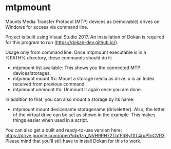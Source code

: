# mtpmount
Mounts Media Transfer Protocol (MTP) devices as (removable) drives on Windows for access via command line.

Project is built using Visual Studio 2017. An Installation of Dokan is required for this program to run (https://dokan-dev.github.io/).

Usage only from command line. Once mtpmount executable is in a %PATH% directory, these commands should do it:

- mtpmount list available: This shows you the connected MTP devices/storages.
- mtpmount mount #x: Mount a storage media as drive. x is an Index received from previous command.
- mtpmount unmount #x: Unmount it again once you are done.

In addition to that, you can also mount a storage by its name:
- mtpmount mount devicename storagename (driveletter).
Also, the letter of the virtual drive can be set as shown in the example. This makes things easier when used in a script.

You can also get a built and ready-to-use version here: https://drive.google.com/open?id=1zo_NVH9RH72TbfPdBy1ttL4ruPfnCVR3. Please mind that you'll still have to install Dokan for this to work.
